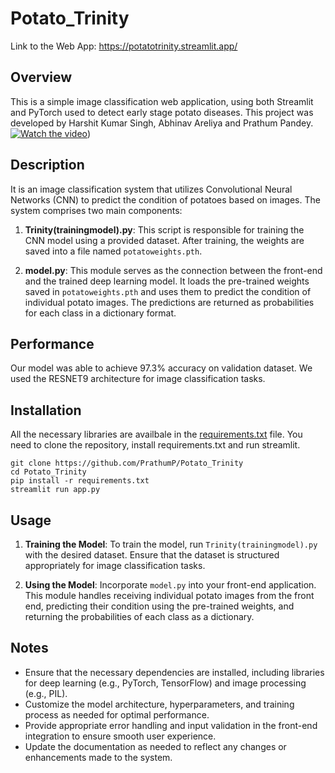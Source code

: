# Potato_Trinity

 Link to the Web App: https://potatotrinity.streamlit.app/

## Overview
This is a simple image classification web application, using both Streamlit and PyTorch used to detect early stage potato diseases. This project was developed by Harshit Kumar Singh, Abhinav Areliya and Prathum Pandey.
[![Watch the video](https://i.stack.imgur.com/Vp2cE.png)](https://drive.google.com/file/d/1xC8cQqKzm_gMBdLD2nXN8q05zS6CIAce/view?usp=drive_link))

## Description

It is an image classification system that utilizes Convolutional Neural Networks (CNN) to predict the condition of potatoes based on images. The system comprises two main components:

1. **Trinity(trainingmodel).py**: This script is responsible for training the CNN model using a provided dataset. After training, the weights are saved into a file named `potatoweights.pth`.

2. **model.py**: This module serves as the connection between the front-end and the trained deep learning model. It loads the pre-trained weights saved in `potatoweights.pth` and uses them to predict the condition of individual potato images. The predictions are returned as probabilities for each class in a dictionary format.


## Performance

Our model was able to achieve 97.3% accuracy on validation dataset. We used the RESNET9 architecture for image classification tasks. 

## Installation

All the necessary libraries are availbale in the [requirements.txt](https://github.com/Amiiney/cld-app-streamlit/blob/main/requirements.txt) file. You need to clone the repository, install requirements.txt and run streamlit.
 
 ```
 git clone https://github.com/PrathumP/Potato_Trinity
 cd Potato_Trinity
 pip install -r requirements.txt
 streamlit run app.py
 ```
 

## Usage

1. **Training the Model**: To train the model, run `Trinity(trainingmodel).py` with the desired dataset. Ensure that the dataset is structured appropriately for image classification tasks.

2. **Using the Model**: Incorporate `model.py` into your front-end application. This module handles receiving individual potato images from the front end, predicting their condition using the pre-trained weights, and returning the probabilities of each class as a dictionary.

## Notes

- Ensure that the necessary dependencies are installed, including libraries for deep learning (e.g., PyTorch, TensorFlow) and image processing (e.g., PIL).
- Customize the model architecture, hyperparameters, and training process as needed for optimal performance.
- Provide appropriate error handling and input validation in the front-end integration to ensure smooth user experience.
- Update the documentation as needed to reflect any changes or enhancements made to the system.

